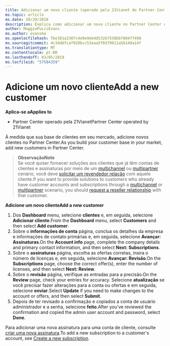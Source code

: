```yaml
---
title: Adicionar um novo cliente (operado pela 21Vianet do Partner Center)
ms.topic: article
ms.date: 10/29/2018
description: Explica como adicionar um novo cliente no Partner Center operado pela 21Vianet.
author: MaggiePucciEvans
ms.author: evansma
ms.openlocfilehash: fbe381a3307c4e0e9eb4d53267550bbf8047f498
ms.sourcegitcommit: 4c34d6fcaf020bcc53eaa5f0379011a56149a14f
ms.translationtype: MT
ms.contentlocale: pt-BR
ms.lasthandoff: 03/05/2019
ms.locfileid: "57584359"
---
```

# <a name="add-a-new-customer"></a><span data-ttu-id="07c0f-103">Adicione um novo cliente</span><span class="sxs-lookup"><span data-stu-id="07c0f-103">Add a new customer</span></span>

<span data-ttu-id="07c0f-104">**Aplica-se a**</span><span class="sxs-lookup"><span data-stu-id="07c0f-104">**Applies to**</span></span>

-   <span data-ttu-id="07c0f-105">Partner Center operado pela 21Vianet</span><span class="sxs-lookup"><span data-stu-id="07c0f-105">Partner Center operated by 21Vianet</span></span>

<span data-ttu-id="07c0f-106">À medida que sua base de clientes em seu mercado, adicione novos clientes no Partner Center.</span><span class="sxs-lookup"><span data-stu-id="07c0f-106">As you build your customer base in your market, add new customers in Partner Center.</span></span>

><span data-ttu-id="07c0f-107">**Observação**</span><span class="sxs-lookup"><span data-stu-id="07c0f-107">**Note**</span></span><br> <span data-ttu-id="07c0f-108">Se você quiser fornecer soluções aos clientes que já têm contas de clientes e assinaturas por meio de um [multichannel](multichannel.md) ou [multipartner](multipartner.md) cenário, você deve [solicitar um revendedor relação](request-a-relationship-with-a-customer.md) com aquele cliente.</span><span class="sxs-lookup"><span data-stu-id="07c0f-108">If you want to provide solutions to customers who already have customer accounts and subscriptions through a [multichannel](multichannel.md) or [multipartner](multipartner.md) scenario, you should [request a reseller relationship](request-a-relationship-with-a-customer.md) with that customer.</span></span>

<span data-ttu-id="07c0f-109">**Adicione um novo cliente**</span><span class="sxs-lookup"><span data-stu-id="07c0f-109">**Add a new customer**</span></span>

1.  <span data-ttu-id="07c0f-110">Dos **Dashboard** menu, selecione **clientes** e, em seguida, selecione **Adicionar cliente**.</span><span class="sxs-lookup"><span data-stu-id="07c0f-110">From the **Dashboard** menu, select **Customers** and then select **Add customer**.</span></span>
2.  <span data-ttu-id="07c0f-111">Sobre o **informações de conta** página, conclua os detalhes da empresa e informações de contato primárias e, em seguida, selecione **Avançar: Assinaturas**.</span><span class="sxs-lookup"><span data-stu-id="07c0f-111">On the **Account info** page, complete the company details and primary contact information, and then select **Next: Subscriptions**.</span></span>
3.  <span data-ttu-id="07c0f-112">Sobre o **assinaturas** página, escolha as ofertas corretas, insira o número de licenças e, em seguida, selecione **Avançar: Revisão**.</span><span class="sxs-lookup"><span data-stu-id="07c0f-112">On the **Subscriptions** page, choose the correct offer(s), enter the number of licenses, and then select **Next: Review**.</span></span>
4.  <span data-ttu-id="07c0f-113">Sobre o **revisão** página, verifique as entradas para a precisão.</span><span class="sxs-lookup"><span data-stu-id="07c0f-113">On the **Review** page, check your entries for accuracy.</span></span> <span data-ttu-id="07c0f-114">Selecione **atualização** se você precisar fazer alterações para a conta ou ofertas e em seguida, selecione **enviar**.</span><span class="sxs-lookup"><span data-stu-id="07c0f-114">Select **Update** if you need to make changes to the account or offers, and then select **Submit**.</span></span>
5.  <span data-ttu-id="07c0f-115">Depois de ter revisado a confirmação e copiados a conta de usuário administrador e a senha, selecione **feito**.</span><span class="sxs-lookup"><span data-stu-id="07c0f-115">After you’ve reviewed the confirmation and copied the admin user account and password, select **Done**.</span></span>

<span data-ttu-id="07c0f-116">Para adicionar uma nova assinatura para uma conta de cliente, consulte [criar uma nova assinatura](create-a-new-subscription.md).</span><span class="sxs-lookup"><span data-stu-id="07c0f-116">To add a new subscription to a customer's account, see [Create a new subscription](create-a-new-subscription.md).</span></span>
